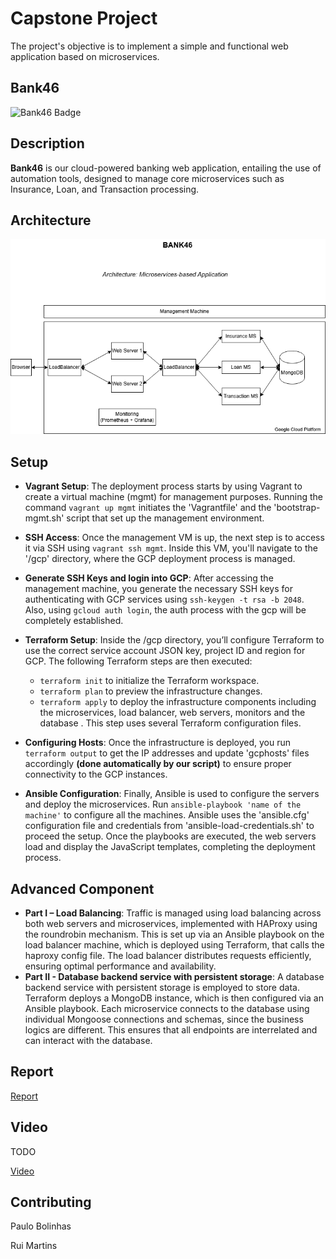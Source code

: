 # Capstone Project 

The project's objective is to implement a simple and functional web application based on microservices. 

## Bank46

![Bank46 Badge](https://img.shields.io/badge/Bank46-WebMicroservices%20App-brightgreen)

## Description

**Bank46** is our cloud-powered banking web application, entailing the use of automation tools, designed to manage core microservices such as Insurance, Loan, and Transaction processing.

## Architecture

![Bank46 Architecture](docs/BANK46_architecture.png)

## Setup

- **Vagrant Setup**: The deployment process starts by using Vagrant to create a virtual machine (mgmt) for management purposes. Running the command ```vagrant up mgmt``` initiates the 'Vagrantfile' and the 'bootstrap-mgmt.sh' script that set up the management environment. 

- **SSH Access**: Once the management VM is up, the next step is to access it via SSH using ```vagrant ssh mgmt```. Inside this VM, you'll navigate to the '/gcp' directory, where the GCP deployment process is managed.

- **Generate SSH Keys and login into GCP**: After accessing the management machine, you generate the necessary SSH keys for authenticating with GCP services using ```ssh-keygen -t rsa -b 2048```. Also, using ```gcloud auth login```, the auth process with the gcp will be completely established.
	
- **Terraform Setup**: Inside the /gcp directory, you’ll configure Terraform to use the correct service account JSON key, project ID and region for GCP. 
The following Terraform steps are then executed:
     - ```terraform init``` to initialize the Terraform workspace.
     - ```terraform plan``` to preview the infrastructure changes.
     - ```terraform apply``` to deploy the infrastructure components including the microservices, load balancer, web servers, monitors and the database . This step uses several Terraform configuration files.

- **Configuring Hosts**: Once the infrastructure is deployed, you run ```terraform output``` to get the IP addresses and update 'gcphosts' files accordingly **(done automatically by our script)** to ensure proper connectivity to the GCP instances.

- **Ansible Configuration**: Finally, Ansible is used to configure the servers and deploy the microservices. Run ```ansible-playbook 'name of the machine'```  to configure all the machines. Ansible uses the 'ansible.cfg' configuration file and credentials from 'ansible-load-credentials.sh' to proceed the setup. Once the playbooks are executed, the web servers load and display the JavaScript templates, completing the deployment process.

## Advanced Component

- **Part I – Load Balancing**: 
Traffic is managed using load balancing across both web servers and microservices, implemented with HAProxy using the roundrobin mechanism. This is set up via an Ansible playbook on the load balancer machine, which is deployed using Terraform, that calls the haproxy config file. The load balancer distributes requests efficiently, ensuring optimal performance and availability.
- **Part II - Database backend service with persistent storage**: 
A database backend service with persistent storage is employed to store data. Terraform deploys a MongoDB instance, which is then configured via an Ansible playbook. Each microservice connects to the database using individual Mongoose connections and schemas, since the business logics are different. This ensures that all endpoints are interrelated and can interact with the database.

## Report

[Report](docs/project-g46.odt)

## Video

TODO

[Video](yt)

## Contributing

Paulo Bolinhas

Rui Martins

